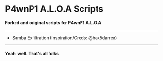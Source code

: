 # P4wnP1 A.L.O.A Scripts
#### Forked and original scripts for P4wnP1 A.L.O.A
---
* Samba Exfiltration (Inspiration/Creds: @hak5darren)
---
#### Yeah, well. That's all folks
